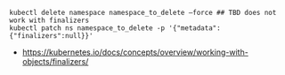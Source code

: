 ```
kubectl delete namespace namespace_to_delete –force ## TBD does not work with finalizers
kubectl patch ns namespace_to_delete -p '{"metadata":{"finalizers":null}}'
```

- https://kubernetes.io/docs/concepts/overview/working-with-objects/finalizers/
